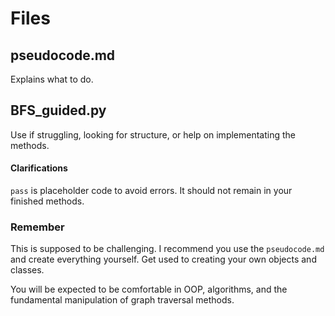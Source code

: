 # Files

## pseudocode.md

Explains what to do.

## BFS_guided.py

Use if struggling, looking for structure, or help on implementating the methods.

#### Clarifications

`pass` is placeholder code to avoid errors. It should not remain in your finished methods.

### Remember

This is supposed to be challenging. I recommend you use the `pseudocode.md` and create everything yourself. Get used to creating your own objects and classes.

You will be expected to be comfortable in OOP, algorithms, and the fundamental manipulation of graph traversal methods.
